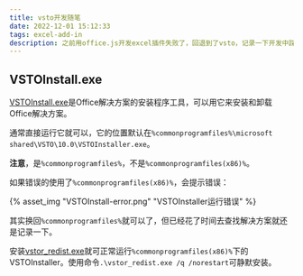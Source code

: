 ```yaml
---
title: vsto开发随笔
date: 2022-12-01 15:12:33
tags: excel-add-in
description: 之前用office.js开发excel插件失败了，回退到了vsto，记录一下开发中踩到的坑。
---
```

## VSTOInstall.exe

[VSTOInstall.exe](https://learn.microsoft.com/zh-cn/visualstudio/vsto/deploying-an-office-solution-by-using-clickonce?view=vs-2022&tabs=csharp#Custom)是Office解决方案的安装程序工具，可以用它来安装和卸载Office解决方案。

通常直接运行它就可以，它的位置默认在`%commonprogramfiles%\microsoft shared\VSTO\10.0\VSTOInstaller.exe`。

**注意**，是`%commonprogramfiles%`，不是`%commonprogramfiles(x86)%`。

如果错误的使用了`%commonprogramfiles(x86)%`，会提示错误：

{% asset_img "VSTOInstall-error.png" "VSTOInstaller运行错误" %}

其实换回`%commonprogramfiles%`就可以了，但已经花了时间去查找解决方案就还是记录一下。

安装[vstor_redist.exe](https://www.microsoft.com/en-us/download/details.aspx?id=48217)就可正常运行`%commonprogramfiles(x86)%`下的VSTOInstaller。使用命令`.\vstor_redist.exe /q /norestart`可静默安装。
